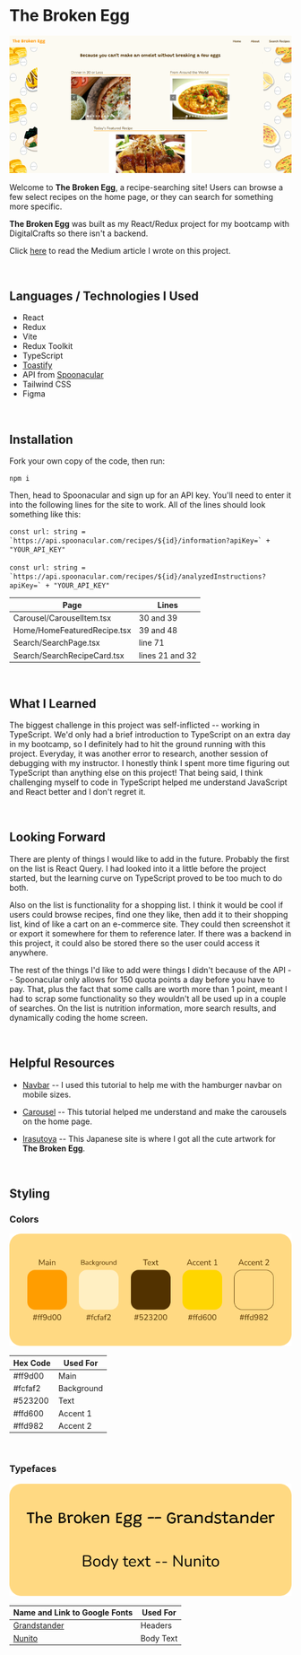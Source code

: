 # The Broken Egg

![The Broken Egg Homepage](/public/TheBrokenEggHome.png)

Welcome to <b>The Broken Egg</b>, a recipe-searching site! Users can browse a few select recipes on the home page, or they can search for something more specific.

<b>The Broken Egg</b> was built as my React/Redux project for my bootcamp with DigitalCrafts so there isn't a backend.

Click [here](https://medium.com/@jayelonlasseigne/the-broken-egg-react-redux-typescript-project-7358591fc9e3) to read the Medium article I wrote on this project.

<br>

## Languages / Technologies I Used

- React
- Redux
- Vite
- Redux Toolkit
- TypeScript
- [Toastify](https://www.npmjs.com/package/react-toastify)
- API from [Spoonacular](https://spoonacular.com/food-api)
- Tailwind CSS
- Figma

<br>

## Installation

Fork your own copy of the code, then run:

    npm i

Then, head to Spoonacular and sign up for an API key. You'll need to enter it into the following lines for the site to work. All of the lines should look something like this:

    const url: string = `https://api.spoonacular.com/recipes/${id}/information?apiKey=` + "YOUR_API_KEY"

    const url: string = `https://api.spoonacular.com/recipes/${id}/analyzedInstructions?apiKey=` + "YOUR_API_KEY"

| Page                        | Lines           |
| --------------------------- | --------------- |
| Carousel/CarouselItem.tsx   | 30 and 39       |
| Home/HomeFeaturedRecipe.tsx | 39 and 48       |
| Search/SearchPage.tsx       | line 71         |
| Search/SearchRecipeCard.tsx | lines 21 and 32 |

<br>

## What I Learned

The biggest challenge in this project was self-inflicted -- working in TypeScript. We'd only had a brief introduction to TypeScript on an extra day in my bootcamp, so I definitely had to hit the ground running with this project. Everyday, it was another error to research, another session of debugging with my instructor. I honestly think I spent more time figuring out TypeScript than anything else on this project! That being said, I think challenging myself to code in TypeScript helped me understand JavaScript and React better and I don't regret it.

<br>

## Looking Forward

There are plenty of things I would like to add in the future. Probably the first on the list is React Query. I had looked into it a little before the project started, but the learning curve on TypeScript proved to be too much to do both.

Also on the list is functionality for a shopping list. I think it would be cool if users could browse recipes, find one they like, then add it to their shopping list, kind of like a cart on an e-commerce site. They could then screenshot it or export it somewhere for them to reference later. If there was a backend in this project, it could also be stored there so the user could access it anywhere.

The rest of the things I'd like to add were things I didn't because of the API -- Spoonacular only allows for 150 quota points a day before you have to pay. That, plus the fact that some calls are worth more than 1 point, meant I had to scrap some functionality so they wouldn't all be used up in a couple of searches. On the list is nutrition information, more search results, and dynamically coding the home screen.

<br>

## Helpful Resources

- [Navbar]("https://www.youtube.com/watch?v=flItyHiDm7E&t=162s") -- I used this tutorial to help me with the hamburger navbar on mobile sizes.

- [Carousel]("https://www.youtube.com/watch?v=gtZevjgUkcY") -- This tutorial helped me understand and make the carousels on the home page.

- [Irasutoya]("https://www.irasutoya.com/") -- This Japanese site is where I got all the cute artwork for <b>The Broken Egg</b>.

<br>

## Styling

### Colors

![Colors used on The Broken Egg](/public/TheBrokenEggColors.png)

| Hex Code | Used For   |
| -------- | ---------- |
| #ff9d00  | Main       |
| #fcfaf2  | Background |
| #523200  | Text       |
| #ffd600  | Accent 1   |
| #ffd982  | Accent 2   |

<br>

### Typefaces

![Typefaces used on The Broken Egg](/public/TheBrokenEggTypefaces.png)

| Name and Link to Google Fonts                                  | Used For  |
| -------------------------------------------------------------- | --------- |
| [Grandstander](https://fonts.google.com/specimen/Grandstander) | Headers   |
| [Nunito](https://fonts.google.com/specimen/Nunito)             | Body Text |

